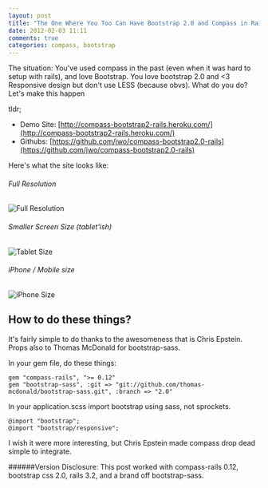 ```yaml
---
layout: post
title: "The One Where You Too Can Have Bootstrap 2.0 and Compass in Rails"
date: 2012-02-03 11:11
comments: true
categories: compass, bootstrap
---
```


The situation: You've used compass in the past (even when it was hard to setup with rails), and love Bootstrap. You love bootstrap 2.0 and <3 Responsive design but don't use LESS (because obvs). What do you do? Let's make this happen

<!-- more -->

tldr;

* Demo Site: [http://compass-bootstrap2-rails.heroku.com/](http://compass-bootstrap2-rails.heroku.com/)
* Githubs: [https://github.com/jwo/compass-bootstrap2.0-rails](https://github.com/jwo/compass-bootstrap2.0-rails)

Here's what the site looks like:
###### Full Resolution
![Full Resolution](https://img.skitch.com/20120203-8745c3xwt1y7d7ccb761rw5xh8.png)

###### Smaller Screen Size (tablet'ish)
![Tablet Size](https://img.skitch.com/20120203-rjfh38jhj2u582ai32gmxnnp7g.png)

###### iPhone / Mobile size
![iPhone Size](https://img.skitch.com/20120203-kagxp99s948wc4fphbbypdgrer.png)

How to do these things?
----

It's fairly simple to do thanks to the awesomeness that is Chris Epstein. Props also to Thomas McDonald for bootstrap-sass.

In your gem file, do these things:

```
gem "compass-rails", ">= 0.12"
gem "bootstrap-sass", :git => "git://github.com/thomas-mcdonald/bootstrap-sass.git", :branch => "2.0" 
```

In your application.scss import bootstrap using sass, not sprockets. 

```
@import "bootstrap";
@import "bootstrap/responsive";
```

I wish it were more interesting, but Chris Epstein made compass drop dead simple to integrate.

######Version Disclosure: This post worked with compass-rails 0.12, bootstrap css 2.0, rails 3.2, and a brand off bootstrap-sass.
